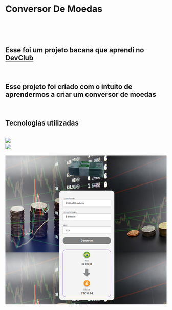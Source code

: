 <h1>Conversor De Moedas</h1>
<br>
<br>
<br>
<h2>Esse foi um projeto bacana que aprendi no <a href= "https//rodolfomori.com.br/devclub">DevClub</a></h2>
<br>
<h2>Esse projeto foi criado com o intuito de  aprendermos a criar um conversor de moedas</h2>
<br>
<h2>Tecnologias utilizadas</h2>
<br>
<img src="https://t4.ftcdn.net/jpg/02/23/73/03/240_F_223730334_0l31O1JBvtyw2B8Zkeu95LEqX0Y3PxjG.jpg"/>
<br>
<img src="https://as1.ftcdn.net/jpg/03/58/74/54/1000_F_358745451_xatVosxRfQ963ZUg7aXr8GrE2lxNb5rP.jpg"/>
<br>
<img ser="https://as1.ftcdn.net/jpg/03/58/74/54/1000_F_358745451_xatVosxRfQ963ZUg7aXr8GrE2lxNb5rP.jpg"/>
<img alt="ConversorDesktop.jpg" src="https://github.com/Verneloira/Conversor-De-Moedas/blob/main/assets/newdesktop%20converter.png" data-hpc="true" class="Box-sc-g0xbh4-0 fzFXnm">
